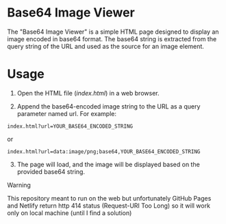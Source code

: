 # Base64 Image Viewer

The "Base64 Image Viewer" is a simple HTML page designed to display an image encoded in base64 format. The base64 string is extracted from the query string of the URL and used as the source for an image element.

# Usage

1. Open the HTML file (_index.html_) in a web browser.

2. Append the base64-encoded image string to the URL as a query parameter named url. For example:

```
index.html?url=YOUR_BASE64_ENCODED_STRING
```

or

```
index.html?url=data:image/png;base64,YOUR_BASE64_ENCODED_STRING
```

3. The page will load, and the image will be displayed based on the provided base64 string.

> [!WARNING]  
> This repository meant to run on the web but unfortunately GitHub Pages and Netlify return http 414 status (Request-URI Too Long) so it will work only on local machine (until I find a solution)
